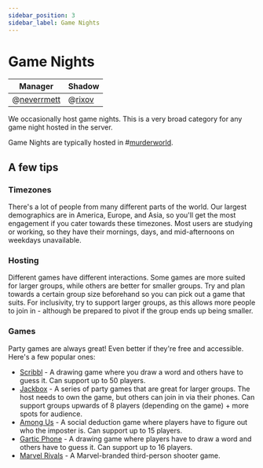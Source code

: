 ```yaml
---
sidebar_position: 3
sidebar_label: Game Nights
---
```


# Game Nights

| Manager                           | Shadow                        |
| --------------------------------- | ----------------------------- |
| @[neverrmett](734640971232444486) | @[rixov](1289511684058120193) |

We occasionally host game nights. This is a very broad category for any game night hosted in the server.

Game Nights are typically hosted in #[murderworld](1207619588565499924).

## A few tips

### Timezones

There's a lot of people from many different parts of the world. Our largest demographics are in America, Europe, and Asia, so you'll get the most engagement if you cater towards these timezones. Most users are studying or working, so they have their mornings, days, and mid-afternoons on weekdays unavailable.

### Hosting

Different games have different interactions. Some games are more suited for larger groups, while others are better for smaller groups. Try and plan towards a certain group size beforehand so you can pick out a game that suits. For inclusivity, try to support larger groups, as this allows more people to join in - although be prepared to pivot if the group ends up being smaller.

### Games

Party games are always great! Even better if they're free and accessible. Here's a few popular ones:

- [Scribbl](https://skribbl.io/) - A drawing game where you draw a word and others have to guess it. Can support up to 50 players.
- [Jackbox](https://jackboxgames.com/) - A series of party games that are great for larger groups. The host needs to own the game, but others can join in via their phones. Can support groups upwards of 8 players (depending on the game) + more spots for audience.
- [Among Us](https://www.innersloth.com/games/among-us/) - A social deduction game where players have to figure out who the imposter is. Can support up to 15 players.
- [Gartic Phone](https://garticphone.com/) - A drawing game where players have to draw a word and others have to guess it. Can support up to 16 players.
- [Marvel Rivals](https://marvelrivals.com/) - A Marvel-branded third-person shooter game.
